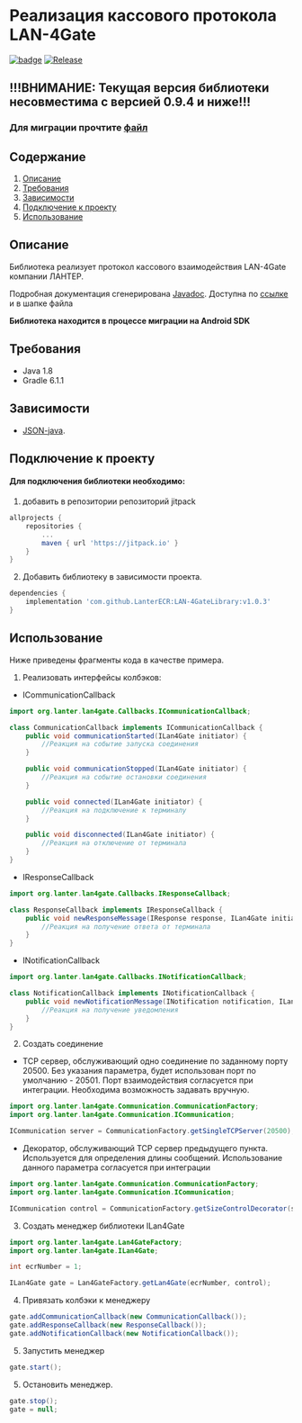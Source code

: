 Реализация кассового протокола LAN-4Gate
===========================================

[![badge](https://img.shields.io/badge/document-javadoc-blue)](https://LanterECR.github.io/LAN-4GateLibrary/javadoc/index.html)
[![Release](https://img.shields.io/badge/release-v1.0.3-blue.svg?style=flat)](https://github.com/LanterECR/LAN-4GateLibrary/releases/tag/v1.0.3)

## !!!ВНИМАНИЕ: Текущая версия библиотеки несовместима с версией 0.9.4 и ниже!!!
### Для миграции прочтите [файл](Migration.md)


Содержание
----------
1. [Описание](#Описание)
2. [Требования](#Требования)
3. [Зависимости](#Зависимости)
4. [Подключение к проекту](#Подключение-к-проекту)
5. [Использование](#Использование)

Описание
--------
Библиотека реализует протокол кассового взаимодействия LAN-4Gate компании ЛАНТЕР.

Подробная документация сгенерирована [Javadoc](https://docs.oracle.com/javase/8/docs/technotes/guides/javadoc/index.html). Доступна по [ссылке](https://LanterECR.github.io/LAN-4GateLibrary/javadoc/index.html) и в шапке файла

**Библиотека находится в процессе миграции на Android SDK**


Требования
----------

- Java 1.8
- Gradle 6.1.1

Зависимости
-----------

- [JSON-java](https://github.com/stleary/JSON-java).


Подключение к проекту
---------------------

#### Для подключения библиотеки необходимо:
1.  добавить в репозитории репозиторий jitpack
```gradle
allprojects {
    repositories {
        ...
        maven { url 'https://jitpack.io' }
    }
}
```
2. Добавить библиотеку в зависимости проекта.
```gradle
dependencies {
    implementation 'com.github.LanterECR:LAN-4GateLibrary:v1.0.3'
}
```

Использование
-------------
Ниже приведены фрагменты кода в качестве примера.

1. Реализовать интерфейсы колбэков:
- ICommunicationCallback
```java
import org.lanter.lan4gate.Callbacks.ICommunicationCallback;

class CommunicationCallback implements ICommunicationCallback {
    public void communicationStarted(ILan4Gate initiator) {
        //Реакция на событие запуска соединения
    }

    public void communicationStopped(ILan4Gate initiator) {
        //Реакция на событие остановки соединения
    }

    public void connected(ILan4Gate initiator) {
        //Реакция на подключение к терминалу
    }

    public void disconnected(ILan4Gate initiator) {
        //Реакция на отключение от терминала
    }
} 
```

- IResponseCallback
```java
import org.lanter.lan4gate.Callbacks.IResponseCallback;

class ResponseCallback implements IResponseCallback {
    public void newResponseMessage(IResponse response, ILan4Gate initiator) {
        //Реакция на получение ответа от терминала
    }
} 
```

- INotificationCallback
```java
import org.lanter.lan4gate.Callbacks.INotificationCallback;

class NotificationCallback implements INotificationCallback {
    public void newNotificationMessage(INotification notification, ILan4Gate initiator) {
        //Реакция на получение уведомления
    }
} 
```

2. Создать соединение
- TCP сервер, обслуживающий одно соединение по заданному порту 20500.
  Без указания параметра, будет использован порт по умолчанию - 20501.
  Порт взаимодействия согласуется при интеграции. Необходима возможность задавать вручную.
```java
import org.lanter.lan4gate.Communication.CommunicationFactory;
import org.lanter.lan4gate.Communication.ICommunication;

ICommunication server = CommunicationFactory.getSingleTCPServer(20500);
```

- Декоратор, обслуживающий TCP сервер предыдущего пункта.
  Используется для определения длины сообщений. Использование данного параметра согласуется при интеграции
```java
import org.lanter.lan4gate.Communication.CommunicationFactory;
import org.lanter.lan4gate.Communication.ICommunication;

ICommunication control = CommunicationFactory.getSizeControlDecorator(server);
```

3. Создать менеджер библиотеки ILan4Gate
```java
import org.lanter.lan4gate.Lan4GateFactory;
import org.lanter.lan4gate.ILan4Gate;

int ecrNumber = 1;

ILan4Gate gate = Lan4GateFactory.getLan4Gate(ecrNumber, control);
```

4. Привязать колбэки к менеджеру
```java
gate.addCommunicationCallback(new CommunicationCallback());
gate.addResponseCallback(new ResponseCallback());
gate.addNotificationCallback(new NotificationCallback());
```
5. Запустить менеджер
```java
gate.start();
```
5. Остановить менеджер.
```java
gate.stop();
gate = null;
```
